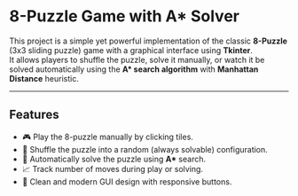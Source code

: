 # 8-Puzzle Game with A* Solver

This project is a simple yet powerful implementation of the classic **8-Puzzle** (3x3 sliding puzzle) game with a graphical interface using **Tkinter**.  
It allows players to shuffle the puzzle, solve it manually, or watch it be solved automatically using the **A\* search algorithm** with **Manhattan Distance** heuristic.

---

## Features
- 🎮 Play the 8-puzzle manually by clicking tiles.
- 🔀 Shuffle the puzzle into a random (always solvable) configuration.
- 🧠 Automatically solve the puzzle using **A\*** search.
- 📈 Track number of moves during play or solving.
- 🎨 Clean and modern GUI design with responsive buttons.
